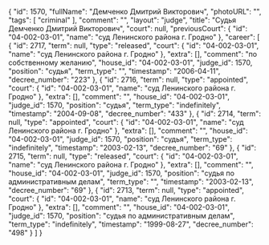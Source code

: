 {
    "id": 1570,
    "fullName": "Демченко Дмитрий Викторович",
    "photoURL": "",
    "tags": [
        "criminal"
    ],
    "comment": "",
    "layout": "judge",
    "title": "Судья Демченко Дмитрий Викторович",
    "court": null,
    "previousCourt": {
        "id": "04-002-03-01",
        "name": "суд Ленинского района г. Гродно"
    },
    "career": [
        {
            "id": 2717,
            "term": null,
            "type": "released",
            "court": {
                "id": "04-002-03-01",
                "name": "суд Ленинского района г. Гродно"
            },
            "extra": [],
            "comment": "по собственному желанию",
            "house_id": "04-002-03-01",
            "judge_id": 1570,
            "position": "судья",
            "term_type": "",
            "timestamp": "2006-04-11",
            "decree_number": "223"
        },
        {
            "id": 2716,
            "term": null,
            "type": "appointed",
            "court": {
                "id": "04-002-03-01",
                "name": "суд Ленинского района г. Гродно"
            },
            "extra": [],
            "comment": "",
            "house_id": "04-002-03-01",
            "judge_id": 1570,
            "position": "судья",
            "term_type": "indefinitely",
            "timestamp": "2004-09-08",
            "decree_number": "433"
        },
        {
            "id": 2714,
            "term": null,
            "type": "appointed",
            "court": {
                "id": "04-002-03-01",
                "name": "суд Ленинского района г. Гродно"
            },
            "extra": [],
            "comment": "",
            "house_id": "04-002-03-01",
            "judge_id": 1570,
            "position": "судья",
            "term_type": "indefinitely",
            "timestamp": "2003-02-13",
            "decree_number": "69"
        },
        {
            "id": 2715,
            "term": null,
            "type": "released",
            "court": {
                "id": "04-002-03-01",
                "name": "суд Ленинского района г. Гродно"
            },
            "extra": [],
            "comment": "",
            "house_id": "04-002-03-01",
            "judge_id": 1570,
            "position": "судья по административным делам",
            "term_type": "",
            "timestamp": "2003-02-13",
            "decree_number": "69"
        },
        {
            "id": 2713,
            "term": null,
            "type": "appointed",
            "court": {
                "id": "04-002-03-01",
                "name": "суд Ленинского района г. Гродно"
            },
            "extra": [],
            "comment": "",
            "house_id": "04-002-03-01",
            "judge_id": 1570,
            "position": "судья по административным делам",
            "term_type": "indefinitely",
            "timestamp": "1999-08-27",
            "decree_number": "498"
        }
    ]
}